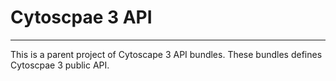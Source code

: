 # Cytoscpae 3 API
-----------

This is a parent project of Cytoscape 3 API bundles.
These bundles defines Cytoscpae 3 public API.

